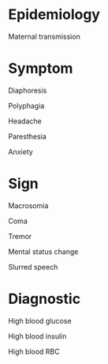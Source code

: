 # Epidemiology

Maternal transmission

# Symptom

Diaphoresis

Polyphagia

Headache

Paresthesia

Anxiety

# Sign

Macrosomia

Coma

Tremor

Mental status change

Slurred speech

# Diagnostic

High blood glucose

High blood insulin

High blood RBC
